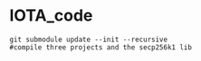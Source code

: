 # IOTA_code

```
git submodule update --init --recursive
#compile three projects and the secp256k1 lib
```